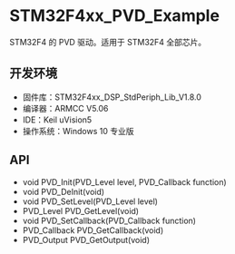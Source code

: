 # STM32F4xx_PVD_Example

STM32F4 的 PVD 驱动。适用于 STM32F4 全部芯片。

## 开发环境

* 固件库：STM32F4xx_DSP_StdPeriph_Lib_V1.8.0
* 编译器：ARMCC V5.06
* IDE：Keil uVision5
* 操作系统：Windows 10 专业版

## API

* void PVD_Init(PVD_Level level, PVD_Callback function)
* void PVD_DeInit(void)
* void PVD_SetLevel(PVD_Level level)
* PVD_Level PVD_GetLevel(void)
* void PVD_SetCallback(PVD_Callback function)
* PVD_Callback PVD_GetCallback(void)
* PVD_Output PVD_GetOutput(void)
